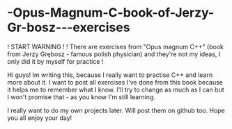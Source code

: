 # -Opus-Magnum-C-book-of-Jerzy-Gr-bosz---exercises

! START WARNING !
! There are exercises from "Opus magnum C++" (book from Jerzy Grębosz - famous polish physician) and they're not my ideas, I only did it by myself for practice !

Hi guys! Im writing this, because I really want to practise C++ and learn more about it. I want to post all exercises I've done from this book because it helps me to remember what I know. 
I'll try to change as much as I can but I won't promise that - as you know I'm still learning.

I really want to do my own projects later. Will post them on github too.
Hope you all enjoy your day!
